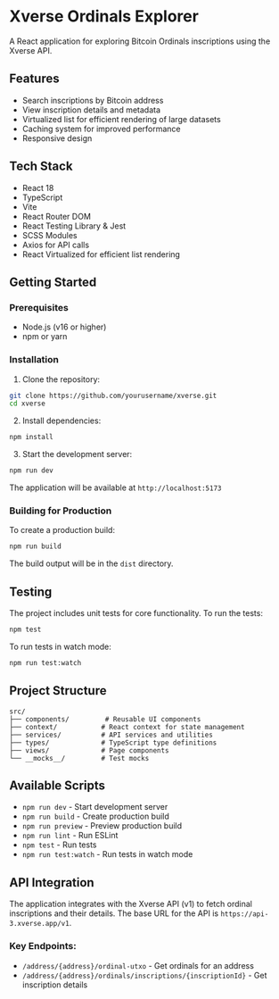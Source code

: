 # Xverse Ordinals Explorer

A React application for exploring Bitcoin Ordinals inscriptions using the Xverse API.

## Features

- Search inscriptions by Bitcoin address
- View inscription details and metadata
- Virtualized list for efficient rendering of large datasets
- Caching system for improved performance
- Responsive design

## Tech Stack

- React 18
- TypeScript
- Vite
- React Router DOM
- React Testing Library & Jest
- SCSS Modules
- Axios for API calls
- React Virtualized for efficient list rendering

## Getting Started

### Prerequisites

- Node.js (v16 or higher)
- npm or yarn

### Installation

1. Clone the repository:
```bash
git clone https://github.com/yourusername/xverse.git
cd xverse
```

2. Install dependencies:
```bash
npm install
```

3. Start the development server:
```bash
npm run dev
```

The application will be available at `http://localhost:5173`

### Building for Production

To create a production build:

```bash
npm run build
```

The build output will be in the `dist` directory.

## Testing

The project includes unit tests for core functionality. To run the tests:

```bash
npm test
```

To run tests in watch mode:

```bash
npm run test:watch
```

## Project Structure

```
src/
├── components/         # Reusable UI components
├── context/           # React context for state management
├── services/          # API services and utilities
├── types/             # TypeScript type definitions
├── views/             # Page components
└── __mocks__/         # Test mocks
```

## Available Scripts

- `npm run dev` - Start development server
- `npm run build` - Create production build
- `npm run preview` - Preview production build
- `npm run lint` - Run ESLint
- `npm test` - Run tests
- `npm run test:watch` - Run tests in watch mode

## API Integration

The application integrates with the Xverse API (v1) to fetch ordinal inscriptions and their details. The base URL for the API is `https://api-3.xverse.app/v1`.

### Key Endpoints:

- `/address/{address}/ordinal-utxo` - Get ordinals for an address
- `/address/{address}/ordinals/inscriptions/{inscriptionId}` - Get inscription details
